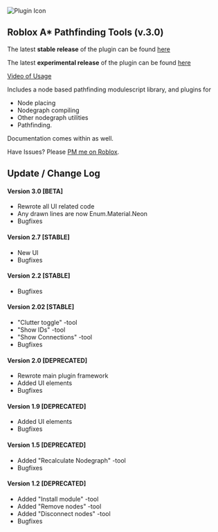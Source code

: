 ![Plugin Icon](http://i.imgur.com/1MY401e.png)
## Roblox A* Pathfinding Tools (v.3.0)

The latest **stable release** of the plugin can be found [here](http://www.roblox.com/A-Pathfinding-System-v2-02-item?id=207049192)

The latest **experimental release** of the plugin can be found [here](http://www.roblox.com/A-Pathfinding-System-EXPERIMENTAL-item?id=313444087)


[Video of Usage](https://www.youtube.com/watch?v=2rF8iyOesL0)



Includes a node based pathfinding modulescript library, and plugins for 
- Node placing
- Nodegraph compiling
- Other nodegraph utilities
- Pathfinding.  

Documentation comes within as well.  

Have Issues? Please [PM me on Roblox](http://www.roblox.com/users/1729279/profile).  


## Update / Change Log

#### Version 3.0 [BETA]
- Rewrote all UI related code
- Any drawn lines are now Enum.Material.Neon
- Bugfixes

#### Version 2.7 [STABLE]
- New UI
- Bugfixes

#### Version 2.2 [STABLE]
- Bugfixes

#### Version 2.02 [STABLE]
- "Clutter toggle" -tool
- "Show IDs" -tool
- "Show Connections" -tool
- Bugfixes

#### Version 2.0 [DEPRECATED]
- Rewrote main plugin framework
- Added UI elements
- Bugfixes

#### Version 1.9 [DEPRECATED]
- Added UI elements
- Bugfixes

#### Version 1.5 [DEPRECATED]
- Added "Recalculate Nodegraph" -tool
- Bugfixes

#### Version 1.2 [DEPRECATED]
- Added "Install module" -tool
- Added "Remove nodes" -tool
- Added "Disconnect nodes" -tool
- Bugfixes



